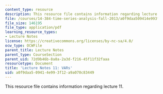 ```yaml
---
content_type: resource
description: This resource file contains information regarding lecture 11.
file: /courses/14-384-time-series-analysis-fall-2013/a0f9daa509414e993f12a9a070c83449_MIT14_384F13_lec11.pdf
file_size: 146195
file_type: application/pdf
learning_resource_types:
- Lecture Notes
license: https://creativecommons.org/licenses/by-nc-sa/4.0/
ocw_type: OCWFile
parent_title: Lecture Notes
parent_type: CourseSection
parent_uid: 72d9b46b-8a8a-2a3d-f216-45f11f32faaa
resourcetype: Document
title: 'Lecture Notes 11: VARs'
uid: a0f9daa5-0941-4e99-3f12-a9a070c83449
---
```

This resource file contains information regarding lecture 11.